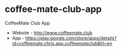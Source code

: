 # coffee-mate-club-app
CoffeeMate Club App 

- Website - http://www.coffeemate.club
- App - https://play.google.com/store/apps/details?id=coffeemate.chris.app.coffeemateclub&hl=en
